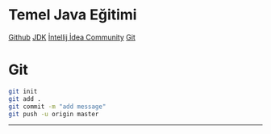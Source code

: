 # Temel Java Eğitimi
[Github](https://github.com/zeynepgltn/Java.git)
[JDK](https://www.oracle.com/java/technologies/downloads/#jdk25-windows)
[İntellij İdea Community](https://www.jetbrains.com/idea/download/?section=windows)
[Git](https://git-scm.com/downloads)

# Git

```sh
git init
git add .
git commit -m "add message"
git push -u origin master
```

---